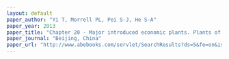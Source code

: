 ```yaml
---
layout: default
paper_author: "Yi T, Morrell PL, Pei S-J, He S-A"
paper_year: 2013
paper_title: "Chapter 20 - Major introduced economic plants. Plants of China - A companion to the Flora of China"
paper_journal: "Beijing, China"
paper_url: "http://www.abebooks.com/servlet/SearchResults?ds=5&fe=on&isbn=9787030385741&n=100121501&sortby=1&cm_sp=mbc-_-9787030385741-_-filter"
---
```

